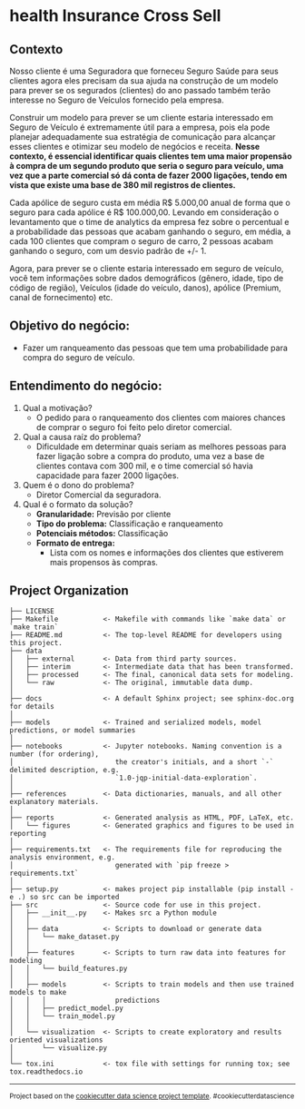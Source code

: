 health Insurance Cross Sell
==============================
## Contexto
Nosso cliente é uma Seguradora que forneceu Seguro Saúde para seus clientes agora eles precisam da sua ajuda na construção de um modelo para prever se os segurados (clientes) do ano passado também terão interesse no Seguro de Veículos fornecido pela empresa.

Construir um modelo para prever se um cliente estaria interessado em Seguro de Veículo é extremamente útil para a empresa, pois ela pode planejar adequadamente sua estratégia de comunicação para alcançar esses clientes e otimizar seu modelo de negócios e receita. **Nesse contexto, é essencial identificar quais clientes tem uma maior propensão à compra de um segundo produto que seria o seguro para veículo, uma vez que a parte comercial só dá conta de fazer 2000 ligações, tendo em vista que existe uma base de 380 mil registros de clientes.**

Cada apólice de seguro custa em média R$ 5.000,00 anual de forma que o seguro para cada apólice é R$ 100.000,00. Levando em consideração o levantamento que o time de analytics da empresa fez sobre o percentual e a probabilidade das pessoas que acabam ganhando o seguro, em média, a cada 100 clientes que compram o seguro de carro, 2 pessoas acabam ganhando o seguro, com um desvio padrão de +/- 1.

Agora, para prever se o cliente estaria interessado em seguro de veículo, você tem informações sobre dados demográficos (gênero, idade, tipo de código de região), Veículos (idade do veículo, danos), apólice (Premium, canal de fornecimento) etc.

## Objetivo do negócio:
* Fazer um ranqueamento das pessoas que tem uma probabilidade para compra do seguro de veículo.

## Entendimento do negócio:
1. Qual a motivação?
    * O pedido para o ranqueamento dos clientes com maiores chances de comprar o seguro foi feito pelo diretor comercial.
2. Qual a causa raíz do problema?
    * Dificuldade em determinar quais seriam as melhores pessoas para fazer ligação sobre a compra do produto, uma vez a base de clientes contava com 300 mil, e o time comercial só havia capacidade para fazer 2000 ligações.
3. Quem é o dono do problema?
    * Diretor Comercial da seguradora.
4. Qual é o formato da solução?
    * **Granularidade:** Previsão por cliente
    * **Tipo do problema:** Classificação e ranqueamento
    * **Potenciais métodos:** Classificação
    * **Formato de entrega:**
        - Lista com os nomes e informações dos clientes que estiverem mais propensos às compras.



Project Organization
------------

    ├── LICENSE
    ├── Makefile           <- Makefile with commands like `make data` or `make train`
    ├── README.md          <- The top-level README for developers using this project.
    ├── data
    │   ├── external       <- Data from third party sources.
    │   ├── interim        <- Intermediate data that has been transformed.
    │   ├── processed      <- The final, canonical data sets for modeling.
    │   └── raw            <- The original, immutable data dump.
    │
    ├── docs               <- A default Sphinx project; see sphinx-doc.org for details
    │
    ├── models             <- Trained and serialized models, model predictions, or model summaries
    │
    ├── notebooks          <- Jupyter notebooks. Naming convention is a number (for ordering),
    │                         the creator's initials, and a short `-` delimited description, e.g.
    │                         `1.0-jqp-initial-data-exploration`.
    │
    ├── references         <- Data dictionaries, manuals, and all other explanatory materials.
    │
    ├── reports            <- Generated analysis as HTML, PDF, LaTeX, etc.
    │   └── figures        <- Generated graphics and figures to be used in reporting
    │
    ├── requirements.txt   <- The requirements file for reproducing the analysis environment, e.g.
    │                         generated with `pip freeze > requirements.txt`
    │
    ├── setup.py           <- makes project pip installable (pip install -e .) so src can be imported
    ├── src                <- Source code for use in this project.
    │   ├── __init__.py    <- Makes src a Python module
    │   │
    │   ├── data           <- Scripts to download or generate data
    │   │   └── make_dataset.py
    │   │
    │   ├── features       <- Scripts to turn raw data into features for modeling
    │   │   └── build_features.py
    │   │
    │   ├── models         <- Scripts to train models and then use trained models to make
    │   │   │                 predictions
    │   │   ├── predict_model.py
    │   │   └── train_model.py
    │   │
    │   └── visualization  <- Scripts to create exploratory and results oriented visualizations
    │       └── visualize.py
    │
    └── tox.ini            <- tox file with settings for running tox; see tox.readthedocs.io


--------

<p><small>Project based on the <a target="_blank" href="https://drivendata.github.io/cookiecutter-data-science/">cookiecutter data science project template</a>. #cookiecutterdatascience</small></p>
